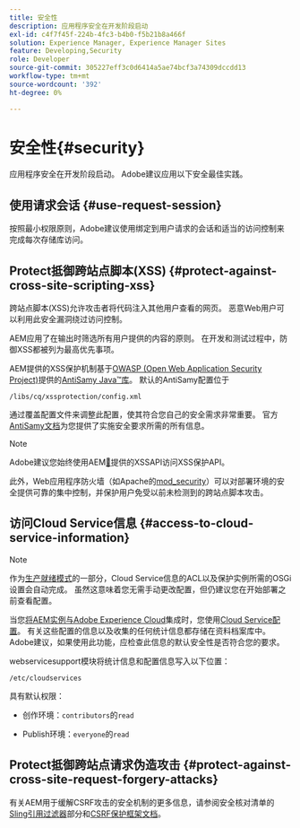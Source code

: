 ```yaml
---
title: 安全性
description: 应用程序安全在开发阶段启动
exl-id: c4f7f45f-224b-4fc3-b4b0-f5b21b8a466f
solution: Experience Manager, Experience Manager Sites
feature: Developing,Security
role: Developer
source-git-commit: 305227eff3c0d6414a5ae74bcf3a74309dccdd13
workflow-type: tm+mt
source-wordcount: '392'
ht-degree: 0%

---
```


# 安全性{#security}

应用程序安全在开发阶段启动。 Adobe建议应用以下安全最佳实践。

## 使用请求会话 {#use-request-session}

按照最小权限原则，Adobe建议使用绑定到用户请求的会话和适当的访问控制来完成每次存储库访问。

## Protect抵御跨站点脚本(XSS) {#protect-against-cross-site-scripting-xss}

跨站点脚本(XSS)允许攻击者将代码注入其他用户查看的网页。 恶意Web用户可以利用此安全漏洞绕过访问控制。

AEM应用了在输出时筛选所有用户提供的内容的原则。 在开发和测试过程中，防御XSS都被列为最高优先事项。

AEM提供的XSS保护机制基于[OWASP (Open Web Application Security Project)](https://owasp.org/)提供的[AntiSamy Java™库](https://wiki.owasp.org/index.php/Category:OWASP_AntiSamy_Project)。 默认的AntiSamy配置位于

`/libs/cq/xssprotection/config.xml`

通过覆盖配置文件来调整此配置，使其符合您自己的安全需求非常重要。 官方[AntiSamy文档](https://wiki.owasp.org/index.php/Category:OWASP_AntiSamy_Project)为您提供了实施安全要求所需的所有信息。

>[!NOTE]
>
>Adobe建议您始终使用AEM[&#128279;](https://developer.adobe.com/experience-manager/reference-materials/6-5/javadoc/com/adobe/granite/xss/XSSAPI.html)提供的XSSAPI访问XSS保护API。

此外，Web应用程序防火墙（如Apache的[mod_security](https://www.modsecurity.org)）可以对部署环境的安全提供可靠的集中控制，并保护用户免受以前未检测到的跨站点脚本攻击。

## 访问Cloud Service信息 {#access-to-cloud-service-information}

>[!NOTE]
>
>作为[生产就绪模式](/help/sites-administering/production-ready.md)的一部分，Cloud Service信息的ACL以及保护实例所需的OSGi设置会自动完成。 虽然这意味着您无需手动更改配置，但仍建议您在开始部署之前查看配置。

当您[将AEM实例与Adobe Experience Cloud](/help/sites-administering/marketing-cloud.md)集成时，您使用[Cloud Service配置](/help/sites-developing/extending-cloud-config.md)。 有关这些配置的信息以及收集的任何统计信息都存储在资料档案库中。 Adobe建议，如果使用此功能，应检查此信息的默认安全性是否符合您的要求。

webservicesupport模块将统计信息和配置信息写入以下位置：

`/etc/cloudservices`

具有默认权限：

* 创作环境：`contributors`的`read`

* Publish环境：`everyone`的`read`

## Protect抵御跨站点请求伪造攻击 {#protect-against-cross-site-request-forgery-attacks}

有关AEM用于缓解CSRF攻击的安全机制的更多信息，请参阅安全核对清单的[Sling引用过滤器](/help/sites-administering/security-checklist.md#protect-against-cross-site-request-forgery)部分和[CSRF保护框架文档](/help/sites-developing/csrf-protection.md)。
